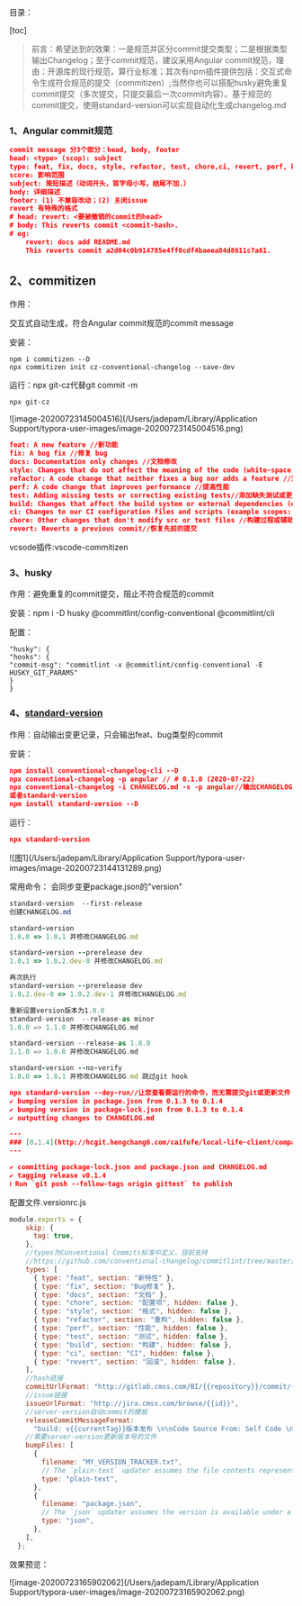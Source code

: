 目录：

[toc]

> 前言：希望达到的效果：一是规范并区分commit提交类型；二是根据类型输出Changelog；至于commit规范，建议采用Angular commit规范，理由：开源库的现行规范，算行业标准；其次有npm插件提供包括：交互式命令生成符合规范的提交（commitizen）;当然你也可以搭配husky避免重复commit提交（多次提交，只提交最后一次commit内容）。基于规范的commit提交，使用standard-version可以实现自动化生成changelog.md

### 1、Angular commit规范

```json
commit message 分3个部分：head, body, footer
head: <type> (scop): subject
type: feat, fix, docs, style, refactor, test, chore,ci, revert, perf, build
score: 影响范围
subject: 简短描述（动词开头，首字母小写，结尾不加.）
body: 详细描述
footer: (1) 不兼容改动；(2) 关闭issue
revert 有特殊的格式
# head: revert: <要被撤销的commit的head>
# body: This reverts commit <commit-hash>.
# eg:
	revert: docs add README.md
	This reverts commit a2d04c0b914785e4ff0cdf4baeea84d8611c7a61.

```

## 2、commitizen 

作用：

交互式自动生成，符合Angular commit规范的commit message

安装：

```
npm i commitizen --D 
npx commitizen init cz-conventional-changelog --save-dev
```
运行：npx git-cz代替git commit -m

```
npx git-cz
```

![image-20200723145004516](/Users/jadepam/Library/Application Support/typora-user-images/image-20200723145004516.png)

```json
feat: A new feature //新功能
fix: A bug fix //修复 bug
docs: Documentation only changes //文档修改
style: Changes that do not affect the meaning of the code (white-space, formatting, missing semi-colons, etc) //格式（不影响代码运行的变动
refactor: A code change that neither fixes a bug nor adds a feature //重构
perf: A code change that improves performance //提高性能
test: Adding missing tests or correcting existing tests//添加缺失测试或更正现有测试
build: Changes that affect the build system or external dependencies (example scopes: gulp, broccoli, npm) //依赖的外部资源变化
ci: Changes to our CI configuration files and scripts (example scopes: Travis, Circle, BrowserStack, SauceLabs) //ci 文件变化
chore: Other changes that don't modify src or test files //构建过程或辅助工具的变动
revert: Reverts a previous commit//恢复先前的提交
```

vcsode插件:vscode-commitizen

### 3、husky

作用：避免重复的commit提交，阻止不符合规范的commit

安装：npm i -D husky @commitlint/config-conventional @commitlint/cli

配置：

```
"husky": {
"hooks": {
"commit-msg": "commitlint -x @commitlint/config-conventional -E HUSKY_GIT_PARAMS"
}
}
```

### 4、[standard-version](https://www.npmjs.com/package/standard-version)

作用：自动输出变更记录，只会输出feat、bug类型的commit

安装：

```json
npm install conventional-changelog-cli --D
npx conventional-changelog -p angular // # 0.1.0 (2020-07-22)
npx conventional-changelog -i CHANGELOG.md -s -p angular//输出CHANGELOG.md
或者standard-version
npm install standard-version --D
```

运行：

```json
npx standard-version
```

![图1](/Users/jadepam/Library/Application Support/typora-user-images/image-20200723144131289.png)

常用命令： 会同步变更package.json的"version"

```css
standard-version  --first-release 
创建CHANGELOG.md 
```

```ruby
standard-version 
1.0.0 => 1.0.1 并修改CHANGELOG.md 
```

```ruby
standard-version --prerelease dev
1.0.1 => 1.0.2.dev-0 并修改CHANGELOG.md
```

```ruby
再次执行
standard-version --prerelease dev
1.0.2.dev-0 => 1.0.2.dev-1 并修改CHANGELOG.md
```

```dart
重新设置version版本为1.0.0
standard-version  --release-as minor
1.0.0 => 1.1.0 并修改CHANGELOG.md
```

```dart
standard-version --release-as 1.8.0
1.1.0 => 1.8.0 并修改CHANGELOG.md
```

```ruby
standard-version --no-verify
1.8.0 => 1.8.1 并修改CHANGELOG.md 跳过git hook
```

```json
npx standard-version --dey-run//让您查看要运行的命令，而无需提交git或更新文件
✔ bumping version in package.json from 0.1.3 to 0.1.4
✔ bumping version in package-lock.json from 0.1.3 to 0.1.4
✔ outputting changes to CHANGELOG.md

---
### [0.1.4](http://hcgit.hengchang6.com/caifufe/local-life-client/compare/v0.1.3...v0.1.4) (2020-07-23)//预览输出
---

✔ committing package-lock.json and package.json and CHANGELOG.md
✔ tagging release v0.1.4
ℹ Run `git push --follow-tags origin gittest` to publish
```

配置文件.versionrc.js

```js
module.exports = {
    skip: {
      tag: true,
    },
    //types为Conventional Commits标准中定义，目前支持
    //https://github.com/conventional-changelog/commitlint/tree/master/%40commitlint/config-conventional
    types: [
      { type: "feat", section: "新特性" },
      { type: "fix", section: "Bug修复" },
      { type: "docs", section: "文档" },
      { type: "chore", section: "配置项", hidden: false },
      { type: "style", section: "格式", hidden: false },
      { type: "refactor", section: "重构", hidden: false },
      { type: "perf", section: "性能", hidden: false },
      { type: "test", section: "测试", hidden: false },
      { type: "build", section: "构建", hidden: false },
      { type: "ci", section: "CI", hidden: false },
      { type: "revert", section: "回滚", hidden: false },
    ],
    //hash链接
    commitUrlFormat: "http://gitlab.cmss.com/BI/{{repository}}/commit/{{hash}}",
    //issue链接
    issueUrlFormat: "http://jira.cmss.com/browse/{{id}}",
    //server-version自动commit的模板
    releaseCommitMessageFormat:
      "build: v{{currentTag}}版本发布 \n\nCode Source From: Self Code \nDescription: \nJira: # \n市场项目编号（名称）：",
    //需要server-version更新版本号的文件
    bumpFiles: [
      {
        filename: "MY_VERSION_TRACKER.txt",
        // The `plain-text` updater assumes the file contents represents the version.
        type: "plain-text",
      },
      {
        filename: "package.json",
        // The `json` updater assumes the version is available under a `version` key in the provided JSON document.
        type: "json",
      },
    ],
  };
```

效果预览：

![image-20200723165902062](/Users/jadepam/Library/Application Support/typora-user-images/image-20200723165902062.png)




